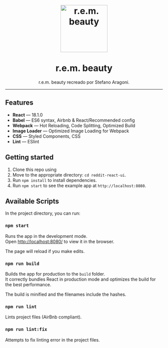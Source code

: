 <h1 align="center">
<br>
  <a href="https://juanelcaballo.club/20261/rembeauty/"><img src="https://cdn.shopify.com/s/files/1/0581/3849/3094/files/rem-ch2-launch-metallic-gel-eyeshadow-banner-1440x1440_750x.png?v=1647450430" alt="r.e.m. beauty" width=150"></a>
<br>
<br>
r.e.m. beauty
</h1>

<p align="center">r.e.m. beauty recreado por Stefano Aragoni.</p>

<hr />

## Features

- **React** — 18.1.0
- **Babel** — ES6 syntax, Airbnb & React/Recommended config
- **Webpack**  — Hot Reloading, Code Splitting, Optimized Build
- **Image Loader**  — Optimized Image Loading for Webpack
- **CSS** — Styled Components, CSS
- **Lint** — ESlint

## Getting started

1. Clone this repo using
2. Move to the appropriate directory: `cd reddit-react-ui`.<br />
3. Run `npm install` to install dependencies.<br />
4. Run `npm start` to see the example app at `http://localhost:8080`.

## Available Scripts

In the project directory, you can run:

### `npm start`

Runs the app in the development mode.<br>
Open [http://localhost:8080/](http://localhost:8080/) to view it in the browser.

The page will reload if you make edits.<br>

### `npm run build`

Builds the app for production to the `build` folder.<br>
It correctly bundles React in production mode and optimizes the build for the best performance.

The build is minified and the filenames include the hashes.<br>

### `npm run lint`

Lints project files (AirBnb compliant).

### `npm run lint:fix`

Attempts to fix linting error in the project files.
